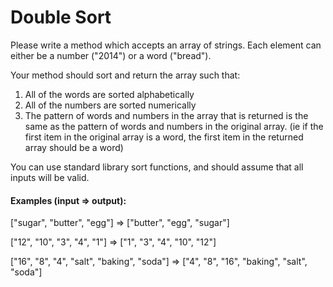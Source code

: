 # Double Sort

Please write a method which accepts an array of strings. Each element can either be a number ("2014") or a word ("bread").

Your method should sort and return the array such that:

1. All of the words are sorted alphabetically
2. All of the numbers are sorted numerically
3. The pattern of words and numbers in the array that is returned is the same as the pattern of words and numbers in the original array. (ie if the first item in the original array is a word, the first item in the returned array should be a word)

You can use standard library sort functions, and should assume that all inputs will be valid.

#### Examples (input => output):

["sugar", "butter", "egg"] 
=> ["butter", "egg", "sugar"]

["12", "10", "3", "4", "1"]
=> ["1", "3", "4", "10", "12"]

["16", "8", "4", "salt", "baking", "soda"]
=> ["4", "8", "16", "baking", "salt", "soda"]

